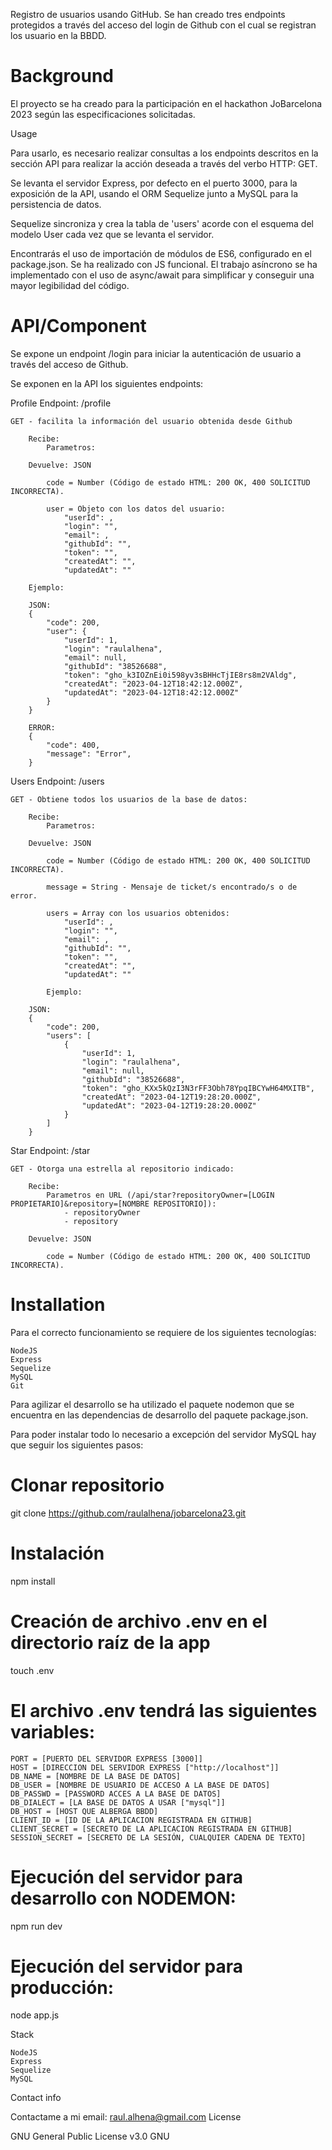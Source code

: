Registro de usuarios usando GitHub. Se han creado tres endpoints protegidos a través del acceso del login de Github con el cual se registran los usuario en la BBDD.

# Background

El proyecto se ha creado para la participación en el hackathon JoBarcelona 2023 según las especificaciones solicitadas.

Usage

Para usarlo, es necesario realizar consultas a los endpoints descritos en la sección API para realizar la acción deseada a través del verbo HTTP: GET.

Se levanta el servidor Express, por defecto en el puerto 3000, para la exposición de la API, usando el ORM Sequelize junto a MySQL para la persistencia de datos.

Sequelize sincroniza y crea la tabla de 'users' acorde con el esquema del modelo User cada vez que se levanta el servidor.

Encontrarás el uso de importación de módulos de ES6, configurado en el package.json. Se ha realizado con JS funcional. El trabajo asíncrono se ha implementado con el uso de async/await para simplificar y conseguir una mayor legibilidad del código.

# API/Component

Se expone un endpoint /login para iniciar la autenticación de usuario a través del acceso de Github.

Se exponen en la API los siguientes endpoints:

Profile
Endpoint: /profile

    GET - facilita la información del usuario obtenida desde Github

        Recibe:
            Parametros:

        Devuelve: JSON

            code = Number (Código de estado HTML: 200 OK, 400 SOLICITUD INCORRECTA).

            user = Objeto con los datos del usuario:
                "userId": ,
                "login": "",
                "email": ,
                "githubId": "",
                "token": "",
                "createdAt": "",
                "updatedAt": ""

        Ejemplo:

        JSON:
        {
            "code": 200,
            "user": {
                "userId": 1,
                "login": "raulalhena",
                "email": null,
                "githubId": "38526688",
                "token": "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",
                "createdAt": "2023-04-12T18:42:12.000Z",
                "updatedAt": "2023-04-12T18:42:12.000Z"
            }
        }

        ERROR:
        {
            "code": 400,
            "message": "Error",
        }

Users
Endpoint: /users

    GET - Obtiene todos los usuarios de la base de datos:

        Recibe:
            Parametros:      

        Devuelve: JSON

            code = Number (Código de estado HTML: 200 OK, 400 SOLICITUD INCORRECTA).

            message = String - Mensaje de ticket/s encontrado/s o de error.

            users = Array con los usuarios obtenidos:
                "userId": ,
                "login": "",
                "email": ,
                "githubId": "",
                "token": "",
                "createdAt": "",
                "updatedAt": ""

            Ejemplo:

        JSON:
        {
            "code": 200,
            "users": [
                {
                    "userId": 1,
                    "login": "raulalhena",
                    "email": null,
                    "githubId": "38526688",
                    "token": "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",
                    "createdAt": "2023-04-12T19:28:20.000Z",
                    "updatedAt": "2023-04-12T19:28:20.000Z"
                }
            ]
        }

Star
Endpoint: /star

    GET - Otorga una estrella al repositorio indicado:

        Recibe:
            Parametros en URL (/api/star?repositoryOwner=[LOGIN PROPIETARIO]&repository=[NOMBRE REPOSITORIO]):
                - repositoryOwner
                - repository

        Devuelve: JSON

            code = Number (Código de estado HTML: 200 OK, 400 SOLICITUD INCORRECTA).

# Installation

Para el correcto funcionamiento se requiere de los siguientes tecnologías:

    NodeJS
    Express
    Sequelize
    MySQL
    Git

Para agilizar el desarrollo se ha utilizado el paquete nodemon que se encuentra en las dependencias de desarrollo del paquete package.json.

Para poder instalar todo lo necesario a excepción del servidor MySQL hay que seguir los siguientes pasos:

# Clonar repositorio

git clone https://github.com/raulalhena/jobarcelona23.git

# Instalación

npm install

# Creación de archivo .env en el directorio raíz de la app

touch .env

# El archivo .env tendrá las siguientes variables:

    PORT = [PUERTO DEL SERVIDOR EXPRESS [3000]]
    HOST = [DIRECCION DEL SERVIDOR EXPRESS ["http://localhost"]]
    DB_NAME = [NOMBRE DE LA BASE DE DATOS]
    DB_USER = [NOMBRE DE USUARIO DE ACCESO A LA BASE DE DATOS]
    DB_PASSWD = [PASSWORD ACCES A LA BASE DE DATOS]
    DB_DIALECT = [LA BASE DE DATOS A USAR ["mysql"]]
    DB_HOST = [HOST QUE ALBERGA BBDD]
    CLIENT_ID = [ID DE LA APLICACION REGISTRADA EN GITHUB]
    CLIENT_SECRET = [SECRETO DE LA APLICACION REGISTRADA EN GITHUB]
    SESSION_SECRET = [SECRETO DE LA SESIÓN, CUALQUIER CADENA DE TEXTO]

# Ejecución del servidor para desarrollo con NODEMON:

npm run dev

# Ejecución del servidor para producción:

node app.js

Stack

    NodeJS
    Express
    Sequelize
    MySQL

Contact info

Contactame a mi email: raul.alhena@gmail.com
License

GNU General Public License v3.0 GNU
